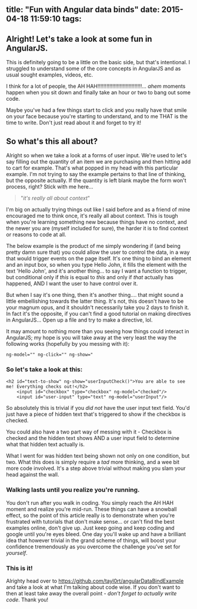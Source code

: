 title: "Fun with Angular data binds"
date: 2015-04-18 11:59:10
tags: 
---


## Alright! Let's take a look at some fun in AngularJS.

This is definitely going to be a little on the basic side, but that's intentional. I struggled to understand some of the core concepts in AngularJS and as usual sought examples, videos, etc.

I think for a lot of people, the AH HAH!!!!!!!!!!!!!!!!!!!!!!!!!!!!!!... *ahem* moments happen when you sit down and finally take an hour or two to bang out some code.

Maybe you've had a few things start to click and you really have that smile on your face because you're starting to understand, and to me THAT is the time to write. Don't just read about it and forget to try it!

## So what's this all about?

Alright so when we take a look at a forms of user input. We're used to let's say filling out the quantity of an item we are purchasing and then hitting add to cart for example. That's what popped in my head with this particular example. I'm not trying to say the example pertains to that line of thinking, but the opposite actually. If the quantity is left blank maybe the form won't process, right? Stick with me here...

>"*it's really all about context*"

I'm big on actually trying things out like I said before and as a friend of mine encouraged me to think once, it's really all about context. This is tough when you're learning something new because things have no context, and the newer you are (myself included for sure), the harder it is to find context or reasons to code at all. 

The below example is the product of me simply wondering if (and being pretty damn sure that) you could allow the user to control the data, in a way that would trigger events on the page itself. It's one thing to bind an element and an input box, so when you type Hello John, it fills the element with the text 'Hello John', and it's another thing... to say I want a function to trigger, but conditional only if *this* is equal to *this* and only if *that* actually has happened, AND I want the user to have control over it.
 
But when I say it's one thing, then it's another thing.... that might sound a little embellishing towards the latter thing. It's not, this doesn't have to be your magnum opus, and it shouldn't necessarily take you 2 days to finish it. In fact it's the opposite, if you can't find a good tutorial on making directives in AngularJS... Open up a file and try to make a directive, lol.

It may amount to nothing more than you seeing how things could interact in AngularJS; my hope is you will take away at the very least the way the following works (hopefully by you messing with it):
    
    ng-model="" ng-click="" ng-show="
     
### So let's take a look at this:

    <h2 id="text-to-show" ng-show="userInputCheck()">You are able to see me! Everything checks out!</h2>
      	<input id="checkbox" type="checkbox" ng-model="checked"/>
      	<input id="user-input" type="text" ng-model="userInput"/>
      	
So absolutely this is trivial if you *did not* have the user input text field. You'd just have a piece of hidden text that's triggered to show if the checkbox is checked.

You could also have a two part way of messing with it - Checkbox is checked and the hidden text shows AND a user input field to determine what that hidden text actually is.

What I went for was hidden text being shown not only on one condition, but two. What this does is simply require a *tad* more thinking, and a wee bit more code involved. It's a step above trivial without making you slam your head against the wall.

### Walking lasts until you realize you're running.

You don't run after you walk in coding. You simply reach the AH HAH moment and realize you're mid-run. These things can have a snowball effect, so the point of this article really is to demonstrate when you're frustrated with tutorials that don't make sense... or can't find the best examples online, don't give up. Just keep going and keep coding and google until you're eyes bleed. One day you'll wake up and have a brilliant idea that however trivial in the grand scheme of things, will boost your confidence tremendously as you overcome the challenge you've set for *yourself*.

### This is it!

Alrighty head over to https://github.com/tayl0rt/angularDataBindExample and take a look at what I'm talking about code wise. If you don't want to then at least take away the overall point - *don't forget to actually write code*. Thank you!